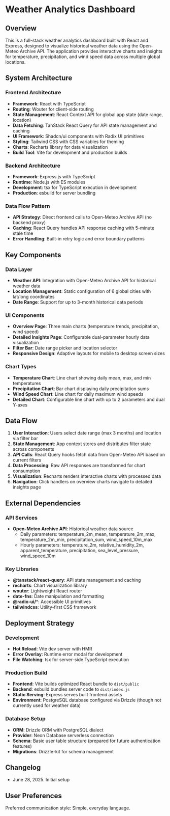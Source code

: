 # Weather Analytics Dashboard

## Overview

This is a full-stack weather analytics dashboard built with React and Express, designed to visualize historical weather data using the Open-Meteo Archive API. The application provides interactive charts and insights for temperature, precipitation, and wind speed data across multiple global locations.

## System Architecture

### Frontend Architecture
- **Framework**: React with TypeScript
- **Routing**: Wouter for client-side routing
- **State Management**: React Context API for global app state (date range, location)
- **Data Fetching**: TanStack React Query for API state management and caching
- **UI Framework**: Shadcn/ui components with Radix UI primitives
- **Styling**: Tailwind CSS with CSS variables for theming
- **Charts**: Recharts library for data visualization
- **Build Tool**: Vite for development and production builds

### Backend Architecture
- **Framework**: Express.js with TypeScript
- **Runtime**: Node.js with ES modules
- **Development**: tsx for TypeScript execution in development
- **Production**: esbuild for server bundling

### Data Flow Pattern
- **API Strategy**: Direct frontend calls to Open-Meteo Archive API (no backend proxy)
- **Caching**: React Query handles API response caching with 5-minute stale time
- **Error Handling**: Built-in retry logic and error boundary patterns

## Key Components

### Data Layer
- **Weather API**: Integration with Open-Meteo Archive API for historical weather data
- **Location Management**: Static configuration of 6 global cities with lat/long coordinates
- **Date Range**: Support for up to 3-month historical data periods

### UI Components
- **Overview Page**: Three main charts (temperature trends, precipitation, wind speed)
- **Detailed Insights Page**: Configurable dual-parameter hourly data visualization
- **Filter Bar**: Date range picker and location selector
- **Responsive Design**: Adaptive layouts for mobile to desktop screen sizes

### Chart Types
- **Temperature Chart**: Line chart showing daily mean, max, and min temperatures
- **Precipitation Chart**: Bar chart displaying daily precipitation sums
- **Wind Speed Chart**: Line chart for daily maximum wind speeds
- **Detailed Chart**: Configurable line chart with up to 2 parameters and dual Y-axes

## Data Flow

1. **User Interaction**: Users select date range (max 3 months) and location via filter bar
2. **State Management**: App context stores and distributes filter state across components
3. **API Calls**: React Query hooks fetch data from Open-Meteo API based on current filters
4. **Data Processing**: Raw API responses are transformed for chart consumption
5. **Visualization**: Recharts renders interactive charts with processed data
6. **Navigation**: Click handlers on overview charts navigate to detailed insights page

## External Dependencies

### API Services
- **Open-Meteo Archive API**: Historical weather data source
  - Daily parameters: temperature_2m_mean, temperature_2m_max, temperature_2m_min, precipitation_sum, wind_speed_10m_max
  - Hourly parameters: temperature_2m, relative_humidity_2m, apparent_temperature, precipitation, sea_level_pressure, wind_speed_10m

### Key Libraries
- **@tanstack/react-query**: API state management and caching
- **recharts**: Chart visualization library
- **wouter**: Lightweight React router
- **date-fns**: Date manipulation and formatting
- **@radix-ui/***: Accessible UI primitives
- **tailwindcss**: Utility-first CSS framework

## Deployment Strategy

### Development
- **Hot Reload**: Vite dev server with HMR
- **Error Overlay**: Runtime error modal for development
- **File Watching**: tsx for server-side TypeScript execution

### Production Build
- **Frontend**: Vite builds optimized React bundle to `dist/public`
- **Backend**: esbuild bundles server code to `dist/index.js`
- **Static Serving**: Express serves built frontend assets
- **Environment**: PostgreSQL database configured via Drizzle (though not currently used for weather data)

### Database Setup
- **ORM**: Drizzle ORM with PostgreSQL dialect
- **Provider**: Neon Database serverless connection
- **Schema**: Basic user table structure (prepared for future authentication features)
- **Migrations**: Drizzle-kit for schema management

## Changelog
- June 28, 2025. Initial setup

## User Preferences

Preferred communication style: Simple, everyday language.